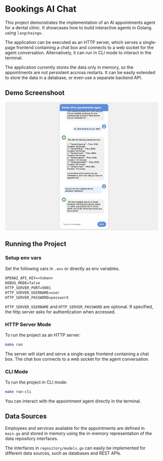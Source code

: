 
# Bookings AI Chat

This project demonstrates the implementation of an AI appointments agent for a dental clinic.
It showcases how to build interactive agents in Golang using `langchaingo`.

The application can be executed as an HTTP server, which serves a single-page frontend containing a chat box and connects to a web socket for the agent conversation. Alternatively, it can run in CLI mode to interact in the terminal.

The application currently stores the data only in memory, so the appointments are not persistent accross restarts.
It can be easily extended to store the data in a database, or even use a separate backend API.

## Demo Screenshoot

![Demo](demo.jpg)

## Running the Project

### Setup env vars

Set the following vars in `.env` or directly as env variables.

```
OPENAI_API_KEY=<token>
DEBUG_MODE=false
HTTP_SERVER_PORT=5001
HTTP_SERVER_USERNAME=user
HTTP_SERVER_PASSWORD=password
```

`HTTP_SERVER_USERNAME` and `HTTP_SERVER_PASSWORD` are optional. If specified, the http server asks for authentication when accessed.

### HTTP Server Mode

To run the project as an HTTP server:

```sh
make run
```

The server will start and serve a single-page frontend containing a chat box.
The chat box connects to a web socket for the agent conversation.

### CLI Mode

To run the project in CLI mode:

```sh
make run-cli
```

You can interact with the appointment agent directly in the terminal.

## Data Sources

Employees and services available for the appointments are defined in `main.go` and stored in memory using the in-memory representation of the data repository interfaces.

The interfaces in `repository/models.go` can easily be implemented for different data sources, such as databases and REST APIs.
